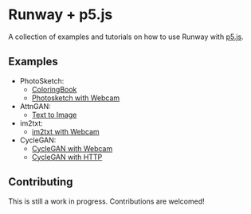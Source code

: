 # Runway + p5.js

A collection of examples and tutorials on how to use Runway with [p5.js](http://p5js.org/).

## Examples

* PhotoSketch:
  * [ColoringBook](PhotoSketch/ColoringBook/)
  * [Photosketch with Webcam](PhotoSketch_Websockets/)
* AttnGAN:
  * [Text to Image](AttnGAN/)
* im2txt:
  * [im2txt with Webcam](im2txt/)
* CycleGAN:
  * [CycleGAN with Webcam](CycleGAN_Websockets/)
  * [CycleGAN with HTTP](CycleGAN_HTTP/)

## Contributing

This is still a work in progress. Contributions are welcomed!
